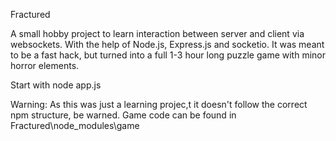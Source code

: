 Fractured 

A small hobby project to learn interaction between server and client via websockets. With the help of Node.js, Express.js and socketio. 
It was meant to be a fast hack, but turned into a full 1-3 hour long puzzle game with minor horror elements. 

Start with node app.js

Warning: As this was just a learning projec,t it doesn't follow the correct npm structure, be warned. Game code can be found in Fractured\node_modules\game